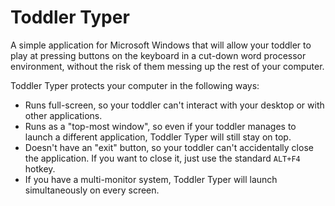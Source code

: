 # Toddler Typer

A simple application for Microsoft Windows that will allow your toddler to play at pressing buttons on the keyboard in a cut-down word processor environment, without the risk of them messing up the rest of your computer.

Toddler Typer protects your computer in the following ways:
* Runs full-screen, so your toddler can't interact with your desktop or with other applications.
* Runs as a "top-most window", so even if your toddler manages to launch a different application, Toddler Typer will still stay on top.
* Doesn't have an "exit" button, so your toddler can't accidentally close the application. If you want to close it, just use the standard `ALT+F4` hotkey.
* If you have a multi-monitor system, Toddler Typer will launch simultaneously on every screen.
